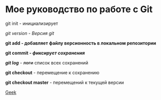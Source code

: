 # Мое руководство по работе с Git

git init  - инициализирует

*git version - Версия git*

**git add - добавляет файлу версионность в локальном репозитории**

**git commit - _фиксирует сохранения_**

***git log*** - ~~логи~~ список всех сохранений

**git checkout** - перемещение к сохранению

**git checkout master** - перемещений к текущей версии

[Geek](https://gb.ru/)
